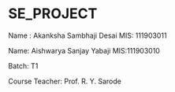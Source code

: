 # SE_PROJECT

Name : Akanksha Sambhaji Desai MIS: 111903011

Name: Aishwarya Sanjay Yabaji MIS:111903010

Batch: T1

Course Teacher: Prof. R. Y. Sarode
